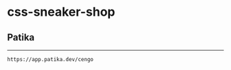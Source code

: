 # css-sneaker-shop

## Patika
----------------------------------

```
https://app.patika.dev/cengo
```
